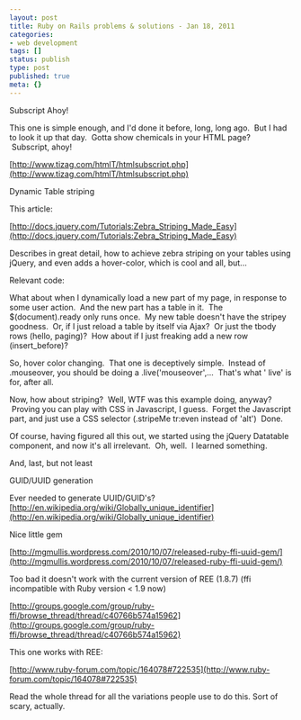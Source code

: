 ```yaml
---
layout: post
title: Ruby on Rails problems & solutions - Jan 18, 2011
categories: 
- web development
tags: []
status: publish
type: post
published: true
meta: {}
---
```


Subscript Ahoy!

This one is simple enough, and I'd done it before, long, long ago.  But I had to look it up that day.  Gotta show chemicals in your HTML page?  Subscript, ahoy!

[http://www.tizag.com/htmlT/htmlsubscript.php](http://www.tizag.com/htmlT/htmlsubscript.php)



Dynamic Table striping



This article:



[http://docs.jquery.com/Tutorials:Zebra_Striping_Made_Easy](http://docs.jquery.com/Tutorials:Zebra_Striping_Made_Easy)



Describes in great detail, how to achieve zebra striping on your tables using jQuery, and even adds a hover-color, which is cool and all, but...



Relevant code:



<script type="text/javascript"> $(document).ready(function(){ $(".stripeMe tr").mouseover(function(){$(this).addClass("over");}).mouseout(function(){$(this).removeClass("over");}); $(".stripeMe tr:even").addClass("alt"); }); </script>



What about when I dynamically load a new part of my page, in response to some user action.  And the new part has a table in it.  The $(document).ready only runs once.  My new table doesn't have the stripey goodness.  Or, if I just reload a table by itself via Ajax?  Or just the tbody rows (hello, paging)?  How about if I just freaking add a new row (insert_before)?

So, hover color changing.  That one is deceptively simple.  Instead of 
.mouseover, you should be doing a 
.live('mouseover',...  That's what '
live' is for, after all.



Now, how about striping?  Well, WTF was this example doing, anyway?  Proving you can play with CSS in Javascript, I guess.  Forget the Javascript part, and just use a CSS selector (.stripeMe tr:even instead of 'alt') 
Done.



Of course, having figured all this out, we started using the jQuery Datatable component, and now it's all irrelevant.  Oh, well.  I learned something.



And, last, but not least



GUID/UUID generation



Ever needed to generate UUID/GUID's? 
[http://en.wikipedia.org/wiki/Globally_unique_identifier](http://en.wikipedia.org/wiki/Globally_unique_identifier)



Nice little gem



[http://mgmullis.wordpress.com/2010/10/07/released-ruby-ffi-uuid-gem/](http://mgmullis.wordpress.com/2010/10/07/released-ruby-ffi-uuid-gem/)



Too bad it doesn't work with the current version of REE (1.8.7) (ffi incompatible with Ruby version < 1.9 now)

[http://groups.google.com/group/ruby-ffi/browse_thread/thread/c40766b574a15962](http://groups.google.com/group/ruby-ffi/browse_thread/thread/c40766b574a15962)



This one works with REE:



[http://www.ruby-forum.com/topic/164078#722535](http://www.ruby-forum.com/topic/164078#722535)



Read the whole thread for all the variations people use to do this. Sort of scary, actually.
